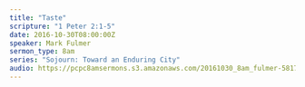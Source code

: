 ```yaml
---
title: "Taste"
scripture: "1 Peter 2:1-5"
date: 2016-10-30T08:00:00Z
speaker: Mark Fulmer
sermon_type: 8am
series: "Sojourn: Toward an Enduring City"
audio: https://pcpc8amsermons.s3.amazonaws.com/20161030_8am_fulmer-58175c1b4e886.mp3 
---
```



